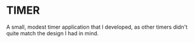 # TIMER


A small, modest timer application that I developed, as other timers didn't quite match the design I had in mind.